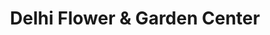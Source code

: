 ---
title: "Delhi Flower & Garden Center"
url: /middletown/delhi-flower-und-garden-center/
shop: Garten-Center
---
